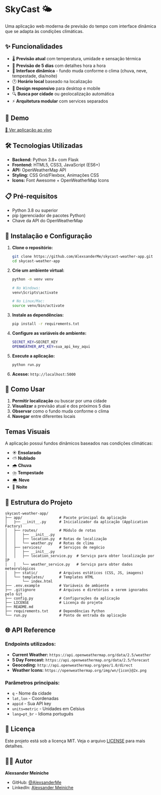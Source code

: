 # SkyCast 🌤️

Uma aplicação web moderna de previsão do tempo com interface dinâmica que se adapta às condições climáticas.

## ✨ Funcionalidades

- 🌡️ **Previsão atual** com temperatura, umidade e sensação térmica
- 📅 **Previsão de 5 dias** com detalhes hora a hora
- 🎨 **Interface dinâmica** - fundo muda conforme o clima (chuva, neve, tempestade, dia/noite)
- 🕐 **Horário local** baseado na localização
- 📱 **Design responsivo** para desktop e mobile
- 🔍 **Busca por cidade** ou geolocalização automática
- ⚡ **Arquitetura modular** com services separados

## 🚀 Demo

[🔗 Ver aplicação ao vivo](https://skycast-kappa.vercel.app/)

## 🛠️ Tecnologias Utilizadas

- **Backend:** Python 3.8+ com Flask
- **Frontend:** HTML5, CSS3, JavaScript (ES6+)
- **API:** OpenWeatherMap API
- **Styling:** CSS Grid/Flexbox, Animações CSS
- **Icons:** Font Awesome + OpenWeatherMap Icons

## 📋 Pré-requisitos

- Python 3.8 ou superior
- pip (gerenciador de pacotes Python)
- Chave da API do OpenWeatherMap

## 🔧 Instalação e Configuração

1. **Clone o repositório:**
   ```bash
   git clone https://github.com/AlexsanderMe/skycast-weather-app.git
   cd skycast-weather-app
   ```

2. **Crie um ambiente virtual:**
   ```bash
   python -m venv venv
   
   # No Windows:
   venv\Scripts\activate
   
   # No Linux/Mac:
   source venv/bin/activate
   ```

3. **Instale as dependências:**
   ```bash
   pip install -r requirements.txt
   ```

4. **Configure as variáveis de ambiente:**
   ```bash
   SECRET_KEY=SECRET_KEY
   OPENWEATHER_API_KEY=sua_api_key_aqui
   ```

5. **Execute a aplicação:**
   ```bash
   python run.py
   ```

6. **Acesse:** `http://localhost:5000`

## 🎯 Como Usar

1. **Permitir localização** ou buscar por uma cidade
2. **Visualizar** a previsão atual e dos próximos 5 dias
3. **Observar** como o fundo muda conforme o clima
4. **Navegar** entre diferentes locais

## Temas Visuais

A aplicação possui fundos dinâmicos baseados nas condições climáticas:

- ☀️ **Ensolarado**
- ⛅ **Nublado**
- 🌧️ **Chuva**
- ⛈️ **Tempestade**
- 🌨️ **Neve**
- 🌙 **Noite**

## 📁 Estrutura do Projeto

```
skycast-weather-app/
├── app/                 # Pacote principal da aplicação
│   ├── __init__.py      # Inicializador da aplicação (Application Factory)
│   ├── routes/          # Módulo de rotas
│   │   ├── __init__.py
│   │   ├── location.py  # Rotas de localização
│   │   └── weather.py   # Rotas de clima
│   ├── services/        # Serviços de negócio
│   │   ├── __init__.py
│   │   ├── location_service.py  # Serviço para obter localização por IP
│   │   └── weather_service.py   # Serviço para obter dados meteorológicos
│   ├── static/          # Arquivos estáticos (CSS, JS, imagens)
│   └── templates/       # Templates HTML
│       └── index.html
├── .env.example         # Variáveis de ambiente
├── .gitignore           # Arquivos e diretórios a serem ignorados pelo Git
├── config.py            # Configurações da aplicação
├── LICENSE              # Licença do projeto
├── README.md
├── requirements.txt     # Dependências Python
└── run.py               # Ponto de entrada da aplicação
```

## 🌐 API Reference

### Endpoints utilizados:
- **Current Weather:** `https://api.openweathermap.org/data/2.5/weather`
- **5 Day Forecast:** `https://api.openweathermap.org/data/2.5/forecast`
- **Geocoding:** `http://api.openweathermap.org/geo/1.0/direct`
- **Weather Icons:** `https://openweathermap.org/img/wn/{icon}@2x.png`

### Parâmetros principais:
- `q` - Nome da cidade
- `lat,lon` - Coordenadas
- `appid` - Sua API key
- `units=metric` - Unidades em Celsius
- `lang=pt_br` - Idioma português

## 📄 Licença

Este projeto está sob a licença MIT. Veja o arquivo [LICENSE](LICENSE) para mais detalhes.

## 👨‍💻 Autor

**Alexsander Meiniche**
- GitHub: [@AlexsanderMe](https://github.com/AlexsanderMe)
- LinkedIn: [Alexsander Meiniche](https://linkedin.com/in/alexsander-meiniche)